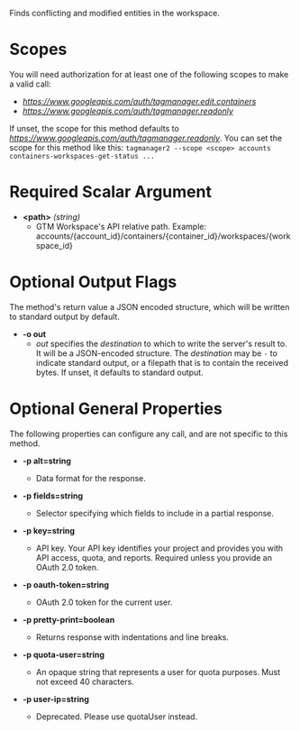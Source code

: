 Finds conflicting and modified entities in the workspace.
# Scopes

You will need authorization for at least one of the following scopes to make a valid call:

* *https://www.googleapis.com/auth/tagmanager.edit.containers*
* *https://www.googleapis.com/auth/tagmanager.readonly*

If unset, the scope for this method defaults to *https://www.googleapis.com/auth/tagmanager.readonly*.
You can set the scope for this method like this: `tagmanager2 --scope <scope> accounts containers-workspaces-get-status ...`
# Required Scalar Argument
* **&lt;path&gt;** *(string)*
    - GTM Workspace&#39;s API relative path. Example: accounts/{account_id}/containers/{container_id}/workspaces/{workspace_id}

# Optional Output Flags

The method's return value a JSON encoded structure, which will be written to standard output by default.

* **-o out**
    - *out* specifies the *destination* to which to write the server's result to.
      It will be a JSON-encoded structure.
      The *destination* may be `-` to indicate standard output, or a filepath that is to contain the received bytes.
      If unset, it defaults to standard output.
# Optional General Properties

The following properties can configure any call, and are not specific to this method.

* **-p alt=string**
    - Data format for the response.

* **-p fields=string**
    - Selector specifying which fields to include in a partial response.

* **-p key=string**
    - API key. Your API key identifies your project and provides you with API access, quota, and reports. Required unless you provide an OAuth 2.0 token.

* **-p oauth-token=string**
    - OAuth 2.0 token for the current user.

* **-p pretty-print=boolean**
    - Returns response with indentations and line breaks.

* **-p quota-user=string**
    - An opaque string that represents a user for quota purposes. Must not exceed 40 characters.

* **-p user-ip=string**
    - Deprecated. Please use quotaUser instead.
